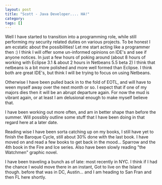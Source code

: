 ```yaml
---
layout: post
title: "Scott - Java Developer.... HA!"
category: 
tags: []
---
```



Well I have started to transition into a programming role, while still performing my security related duties on various projects.  To be honest I am ecstatic about the possibilities!  Let me start acting like a programmer then :)  I think I will offer some un-informed opinions on IDE's and see if anyone notices.  In just a few hours of poking around (about 8 hours of working with Eclipse 3.1 &amp; about 2 hours in Netbeans 5.5 beta 2) I think that netbeans is a bit more polished and more well formed than Eclipse.  I think both are great IDE's, but think I will be trying to focus on using Netbeans.

Otherwise I have been pulled back in to the fold of EOTL, and will have to ween myself away over the next month or so.  I expect that if one of my majors dies then it will be an abrupt departure again.  For now the mud is vibrant again, or at least I am delusional enough to make myself believe that.

I have been working out more often, and am in better shape than before the summer.  Will possibly outline some stuff that I have been doing in that regard here at a later date.

Reading wise I have been sorta catching up on my books, I still have yet to finish the Baroque Cycle, still about 30% done with the last book.  I have moved on and read a few books to get back in the mood... Sparrow and the 4th book in the Fire and Ice series.  Also have been slowly reading "the Watchmen" graphic novel.

I have been traveling a bunch as of late: most recently in NYC.  I think if I had the chance I would move there in an instant, Got to live on the Island though.  before that was in DC, Austin... and I am heading to San Fran and then FL here shortly.
